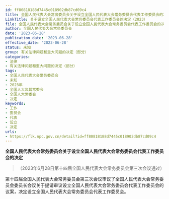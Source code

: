 ```yaml
---
id: ff80818188d7445c018902db87cd09c4
title: 全国人民代表大会常务委员会关于设立全国人民代表大会常务委员会代表工作委员会的决定
LinkTitle: 关于设立全国人民代表大会常务委员会代表工作委员会的决定（2023）
file: 全国人民代表大会常务委员会关于设立全国人民代表大会常务委员会代表工作委员会的决定_20230628_ff80818188d7445c018902db87cd09c4.docx
author: 全国人民代表大会常务委员会
date: '2023-06-28'
publication_date: '2023-06-28'
effective_date: '2023-06-28'
status: 未知
group: 有关法律问题和重大问题的决定（部分）
categories:
- 法律
- 有关法律问题和重大问题的决定（部分）
tags:
- 全国人民代表大会常务委员会
- 未知
- 2023年
- 全国人大及其常委会
- 全国人大常委会
- 决定
keywords:
- 工作
- 委员会
- 代表
- 设立
- 决定
urls:
- https://flk.npc.gov.cn/detail?id=ff80818188d7445c018902db87cd09c4
---
```


**全国人民代表大会常务委员会关于设立全国人民代表大会常务委员会代表工作委员会的决定**

> （2023年6月28日第十四届全国人民代表大会常务委员会第三次会议通过）

第十四届全国人民代表大会常务委员会第三次会议审议了全国人民代表大会常务委员会委员长会议关于提请审议设立全国人民代表大会常务委员会代表工作委员会的议案，决定设立全国人民代表大会常务委员会代表工作委员会。
